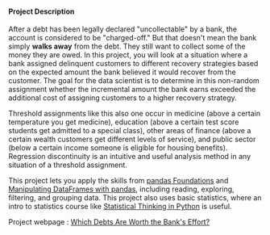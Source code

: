 <h4>Project Description</h4>
      <p>After a debt has been legally declared "uncollectable" by a bank, the account is considered to be "charged-off." But that doesn't mean the bank simply <strong>walks away</strong> from the debt. They still want to collect some of the money they are owed. In this project, you will look at a situation where a bank assigned delinquent customers to different recovery strategies based on the expected amount the bank believed it would recover from the customer. The goal for the data scientist is to determine in this non-random assignment whether the incremental amount the bank earns exceeded the additional cost of assigning customers to a higher recovery strategy.</p>

<p>Threshold assignments like this also one occur in medicine (above a certain temperature you get medicine), education (above a certain test score students get admitted to a special class), other areas of finance (above a certain wealth customers get different levels of service), and public sector (below a certain income someone is eligible for housing benefits). Regression discontinuity is an intuitive and useful analysis method in any situation of a threshold assignment.</p>

<p>This project lets you apply the skills from <a href="https://www.datacamp.com/courses/pandas-foundations">pandas Foundations</a> and <a href="https://www.datacamp.com/courses/manipulating-dataframes-with-pandas">Manipulating DataFrames with pandas</a>, including reading, exploring, filtering, and grouping data. This project also uses basic statistics, where an intro to statistics course like <a href="https://www.datacamp.com/courses/statistical-thinking-in-python-part-1">Statistical Thinking in Python</a> is useful.</p>

Project webpage : <a href="https://learn.datacamp.com/projects/504">Which Debts Are Worth the Bank's Effort?</a>
